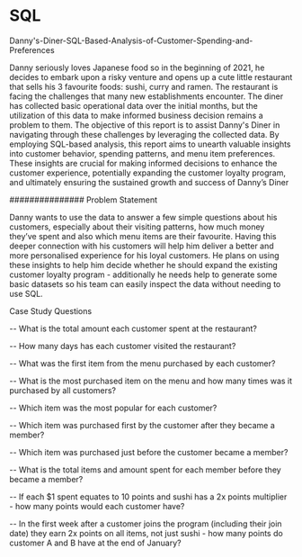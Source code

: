 # SQL
Danny's-Diner-SQL-Based-Analysis-of-Customer-Spending-and-Preferences


Danny seriously loves Japanese food so in the beginning of 2021, he decides to embark upon a risky venture and opens up a cute little restaurant that sells his 3 favourite foods: sushi, curry and ramen. The restaurant is facing the challenges that many new establishments encounter. The diner has collected basic operational data over the initial months, but the utilization of this data to make informed business decision remains a problem to them.
The objective of this report is to assist Danny's Diner in navigating through these challenges by leveraging the collected data. By employing SQL-based analysis, this report aims to unearth valuable insights into customer behavior, spending patterns, and menu item preferences. These insights are crucial for making informed decisions to enhance the customer experience, potentially expanding the customer loyalty program, and ultimately ensuring the sustained growth and success of Danny’s Diner


############### Problem Statement

Danny wants to use the data to answer a few simple questions about his customers, especially about their visiting patterns, how much money they’ve spent and also which menu items are their favourite. Having this deeper connection with his customers will help him deliver a better and more personalised experience for his loyal customers.
He plans on using these insights to help him decide whether he should expand the existing customer loyalty program - additionally he needs help to generate some basic datasets so his team can easily inspect the data without needing to use SQL.

Case Study Questions

-- What is the total amount each customer spent at the restaurant?

-- How many days has each customer visited the restaurant?

-- What was the first item from the menu purchased by each customer?

-- What is the most purchased item on the menu and how many times was it purchased by all customers?

-- Which item was the most popular for each customer?

-- Which item was purchased first by the customer after they became a member?

-- Which item was purchased just before the customer became a member?

-- What is the total items and amount spent for each member before they became a member?

-- If each $1 spent equates to 10 points and sushi has a 2x points multiplier - how many points would each customer have?

-- In the first week after a customer joins the program (including their join date) they earn 2x points on all items, not just sushi - how many points do customer A and B have at the end of January?

